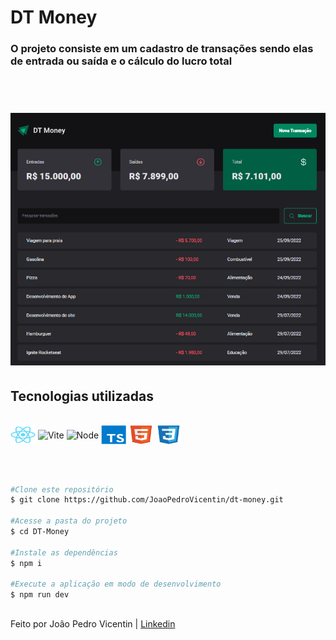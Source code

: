 # DT Money

### O projeto consiste em um cadastro de transações sendo elas de entrada ou saída e o cálculo do lucro total
<br>

 <h1 align="center">
    <img alt="Readme" title="Readme" src="src/assets/imgGit1.png" />
 </h1>

 ##

 ## Tecnologias utilizadas

 <div style="display: inline_block"><br>
  <img align="center" alt="React" height="30" width="40" src="https://raw.githubusercontent.com/devicons/devicon/master/icons/react/react-original.svg">
  <img align="center" alt="Vite" height="30" width="40" src="https://camo.githubusercontent.com/61e102d7c605ff91efedb9d7e47c1c4a07cef59d3e1da202fd74f4772122ca4e/68747470733a2f2f766974656a732e6465762f6c6f676f2e737667" />
  <img align="center" alt="Node" height="30" width="40" src="https://cdn.jsdelivr.net/gh/devicons/devicon/icons/nodejs/nodejs-original.svg" />
  <img align="center" alt="TypeScript" height="30" width="40" src="https://raw.githubusercontent.com/devicons/devicon/master/icons/typescript/typescript-plain.svg">
  <img align="center" alt="HTML" height="30" width="40" src="https://raw.githubusercontent.com/devicons/devicon/master/icons/html5/html5-original.svg">
  <img align="center" alt="CSS" height="30" width="40" src="https://raw.githubusercontent.com/devicons/devicon/master/icons/css3/css3-original.svg">
</div>
<br>

##

```bash

#Clone este repositório
$ git clone https://github.com/JoaoPedroVicentin/dt-money.git

#Acesse a pasta do projeto
$ cd DT-Money

#Instale as dependências
$ npm i

#Execute a aplicação em modo de desenvolvimento
$ npm run dev
```
##

<p> Feito por João Pedro Vicentin | <a href="https://www.linkedin.com/in/jo%C3%A3o-pedro-vicentin/">Linkedin</a> </p>
